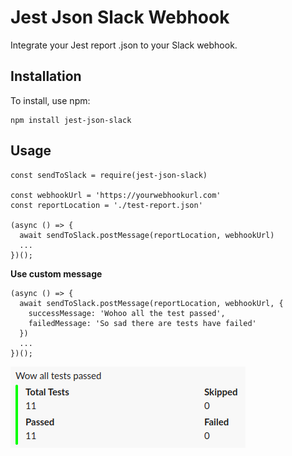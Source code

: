 # Jest Json Slack Webhook

Integrate your Jest report .json to your Slack webhook.

## Installation
To install, use npm:

```
npm install jest-json-slack
```

## Usage

```
const sendToSlack = require(jest-json-slack)

const webhookUrl = 'https://yourwebhookurl.com'
const reportLocation = './test-report.json'

(async () => {
  await sendToSlack.postMessage(reportLocation, webhookUrl)
  ...
})();

```

**Use custom message**

```
(async () => {
  await sendToSlack.postMessage(reportLocation, webhookUrl, {
    successMessage: 'Wohoo all the test passed',
    failedMessage: 'So sad there are tests have failed'
  })
  ...
})();
```

![Sample Screenshot](assets/sample_message.png)